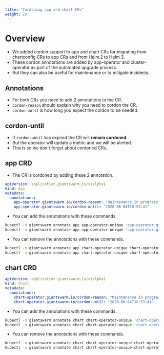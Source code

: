 ```yaml
---
title: "Cordoning app and chart CRs"
weight: 20
---
```


# Overview

- We added cordon support to app and chart CRs for migrating from chartconfig
CRs to app CRs and from Helm 2 to Helm 3.
- These cordon annotations are added by app-operator and cluster-operator as
part of the automated upgrade process.
- But they can also be useful for maintenance or to mitigate incidents.

## Annotations

- For both CRs you need to add 2 annotations to the CR.
- `cordon-reason` should explain why you need to cordon the CR.
- `cordon-until` is how long you expect the cordon to be needed.

## cordon-until

- If `cordon-until` has expired the CR will **remain cordoned**.
- But the operator will update a metric and we will be alerted.
- This is so we don't forget about cordoned CRs.

## app CRD

- The CR is cordoned by adding these 2 annotation.

```yaml
apiVersion: application.giantswarm.io/v1alpha1
kind: App
metadata:
  annotations:
    app-operator.giantswarm.io/cordon-reason: "Maintenance in progress"
    app-operator.giantswarm.io/cordon-until: "2020-06-04T18:53:41"
```

- You can add the annotations with these commands.

```bash
kubectl -n giantswarm annotate app app-operator-unique 'app-operator.giantswarm.io/cordon-reason'='Maintenance in progress'
kubectl -n giantswarm annotate app app-operator-unique 'app-operator.giantswarm.io/cordon-until'=$(date -v +1d '+%Y-%m-%dT%H:%M:%S)
```

- You can remove the annotations with these commands.

```bash
kubectl -n giantswarm annotate app chart-operator-unique chart-operator.giantswarm.io/cordon-reason-
kubectl -n giantswarm annotate app chart-operator-unique chart-operator.giantswarm.io/cordon-until-
```

## chart CRD

```yaml
apiVersion: application.giantswarm.io/v1alpha1
kind: Chart
metadata:
  annotations:
    chart-operator.giantswarm.io/cordon-reason: "Maintenance in progress"
    chart-operator.giantswarm.io/cordon-until: "2020-06-04T18:53:41"
```

- You can add the annotations with these commands.

```bash
kubectl -n giantswarm annotate chart chart-operator-unique 'chart-operator.giantswarm.io/cordon-reason'='Maintenance in progress'
kubectl -n giantswarm annotate chart chart-operator-unique 'chart-operator.giantswarm.io/cordon-until'=$(date -v +1d '+%Y-%m-%dT%H:%M:%S)
```

- You can remove the annotations with these commands.

```bash
kubectl -n giantswarm annotate chart chart-operator-unique chart-operator.giantswarm.io/cordon-reason-
kubectl -n giantswarm annotate chart chart-operator-unique chart-operator.giantswarm.io/cordon-until-
```